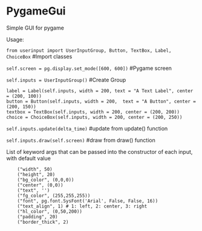 # PygameGui
Simple GUI for pygame

Usage:

`from userinput import UserInputGroup, Button, TextBox, Label, ChoiceBox`   #Import classes

`self.screen = pg.display.set_mode([600, 600])`   #Pygame screen

`self.inputs = UserInputGroup()`   #Create Group

    label = Label(self.inputs, width = 200, text = "A Text Label", center = (200, 100))
    button = Button(self.inputs, width = 200,  text = "A Button", center = (200, 150))
    textbox = TextBox(self.inputs, width = 200, center = (200, 200))
    choice = ChoiceBox(self.inputs, width = 200, center = (200, 250))

`self.inputs.update(delta_time)`   #update from update() function

`self.inputs.draw(self.screen)`   #draw from draw() function

List of keyword args that can be passed into the constructor of each input, with default value

        ("width", 50)
        ("height", 20)
        ("bg_color", (0,0,0))
        ("center", (0,0))
        ("text", '')
        ("fg_color", (255,255,255))
        ("font", pg.font.SysFont('Arial', False, False, 16))
        ("text_align", 1) # 1: left, 2: center, 3: right
        ("hl_color", (0,50,200))
        ("padding", 20)
        ("border_thick", 2)

